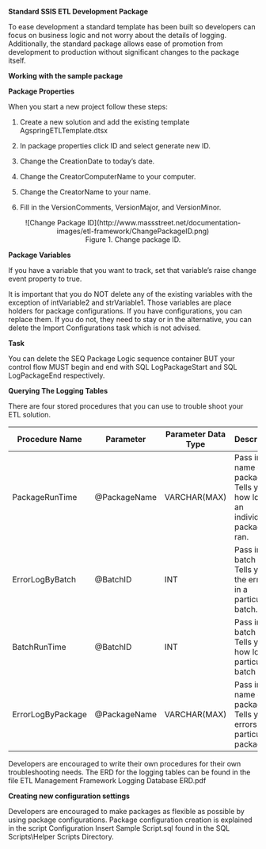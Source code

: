 **Standard SSIS ETL Development Package**

To ease development a standard template has been built so developers can focus
on business logic and not worry about the details of logging. Additionally, the
standard package allows ease of promotion from development to production without
significant changes to the package itself.

**Working with the sample package**

**Package Properties**

When you start a new project follow these steps:

1.  Create a new solution and add the existing template AgspringETLTemplate.dtsx

2.  In package properties click ID and select generate new ID.

3.  Change the CreationDate to today’s date.

4.  Change the CreatorComputerName to your computer.

5.  Change the CreatorName to your name.

6.  Fill in the VersionComments, VersionMajor, and VersionMinor.

<center>
![Change Package ID](http://www.massstreet.net/documentation-images/etl-framework/ChangePackageID.png)<br>
Figure 1. Change package ID.
</center>

**Package Variables**

If you have a variable that you want to track, set that variable’s raise change
event property to true.

It is important that you do NOT delete any of the existing variables with the
exception of intVariable2 and strVariable1. Those variables are place holders
for package configurations. If you have configurations, you can replace them. If
you do not, they need to stay or in the alternative, you can delete the Import
Configurations task which is not advised.

**Task**

You can delete the SEQ Package Logic sequence container BUT your control flow
MUST begin and end with SQL LogPackageStart and SQL LogPackageEnd respectively.

**Querying The Logging Tables**

There are four stored procedures that you can use to trouble shoot your ETL
solution.


| Procedure Name | Parameter | Parameter Data Type | Description|
|--------------------|---------------|-------------------------|--------------------------------------------------------------------------------|
| PackageRunTime     |  @PackageName | VARCHAR(MAX)            | Pass in the name of the package. Tells you how long an individual package ran. |
| ErrorLogByBatch    |  @BatchID     | INT                     | Pass in the batch ID. Tells you all the errors in a particular batch.          |
| BatchRunTime       |  @BatchID     | INT                     | Pass in the batch ID. Tells you how long a particular batch ran.               |
| ErrorLogByPackage  |  @PackageName | VARCHAR(MAX)            | Pass in the name of the package. Tells you errors for a particular package.    |

Developers are encouraged to write their own procedures for their own
troubleshooting needs. The ERD for the logging tables can be found in the file
ETL Management Framework Logging Database ERD.pdf

**Creating new configuration settings**

Developers are encouraged to make packages as flexible as possible by using
package configurations. Package configuration creation is explained in the
script Configuration Insert Sample Script.sql found in the SQL Scripts\\Helper
Scripts Directory.
